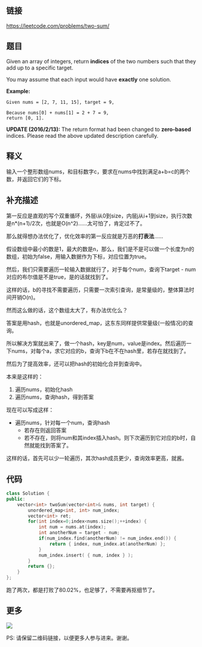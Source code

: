 ## 链接

https://leetcode.com/problems/two-sum/

## 题目

Given an array of integers, return **indices** of the two numbers such that they add up to a specific target.

You may assume that each input would have **exactly** one solution.

**Example:**

```
Given nums = [2, 7, 11, 15], target = 9,

Because nums[0] + nums[1] = 2 + 7 = 9,
return [0, 1].
```

**UPDATE (2016/2/13):**
 The return format had been changed to **zero-based** indices. Please read the above updated description carefully. 



## 释义

输入一个整形数组nums，和目标数字c，要求在nums中找到满足a+b=c的两个数，并返回它们的下标。



## 补充描述
第一反应是直观的写个双重循环，外层i从0到size，内层j从i+1到size，执行次数是n*(n+1)/2次，也就是O(n^2)……太可怕了，肯定过不了。

那么就得想办法优化了，优化效率的第一反应就是万恶的**打表法**……

假设数组中最小的数是1，最大的数是n，那么，我们是不是可以做一个长度为n的数组，初始为false，用输入数据作为下标，对应位置为true。

然后，我们只需要遍历一轮输入数据就行了，对于每个num，查询下target - num对应的布尔值是不是true，是的话就找到了。

这样的话，b的寻找不需要遍历，只需要一次索引查询，是常量级的，整体算法时间开销O(n)。



然而这么做的话，这个数组太大了，有办法优化么？

答案是用hash，也就是unordered_map，这东东同样提供常量级(一般情况)的查询。

所以解决方案就出来了，做一个hash，key是num，value是index。然后遍历一下nums，对每个a，求它对应的b，查询下b在不在hash里，若存在就找到了。

然后为了提高效率，还可以把hash的初始化合并到查询中。

本来是这样的：

1. 遍历nums，初始化hash
2. 遍历nums，查询hash，得到答案

现在可以写成这样：

- 遍历nums，针对每一个num，查询hash
  - 若存在则返回答案
  - 若不存在，则将num和其index插入hash。则下次遍历到它对应的b时，自然就能找到答案了。

这样的话，首先可以少一轮遍历，其次hash成员更少，查询效率更高，就酱。



## 代码

```c++
class Solution {
public:
    vector<int> twoSum(vector<int>& nums, int target) {
        unordered_map<int, int> num_index;
        vector<int> ret;
        for(int index=0;index<nums.size();++index) {
            int num = nums.at(index);
            int anotherNum = target - num;
            if(num_index.find(anotherNum) != num_index.end()) {
                return { index, num_index.at(anotherNum) };
            }
            num_index.insert( { num, index } );
        }
        return {};
    }
};
```
跑了两次，都是打败了80.02%，也足够了，不需要再抠细节了。

## 更多

![](https://github.com/githubwoniu/learnprogram/blob/master/image/erweima.png)

PS: 请保留二维码链接，以便更多人参与进来。谢谢。
